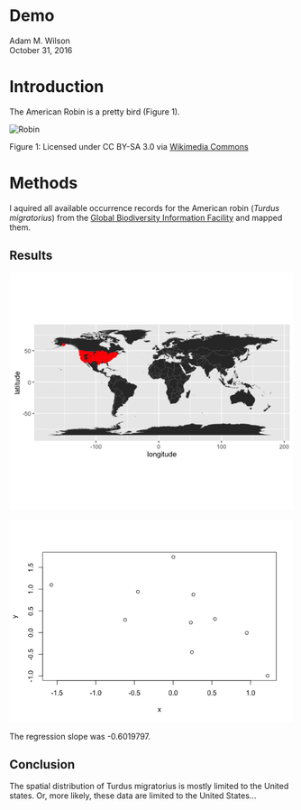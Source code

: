 # Demo
Adam M. Wilson  
October 31, 2016  




# Introduction

The American Robin is a pretty bird (Figure 1).  

![Robin](https://upload.wikimedia.org/wikipedia/commons/b/b8/Turdus-migratorius-002.jpg)

Figure 1: Licensed under CC BY-SA 3.0 via [Wikimedia Commons](https://commons.wikimedia.org/wiki/File:Turdus-migratorius-002.jpg#/media/File:Turdus-migratorius-002.jpg)

# Methods

I aquired all available occurrence records for the American robin (_Turdus migratorius_) from the [Global Biodiversity Information Facility](gbif.org) and mapped them.



## Results

![](Demo_files/figure-html/unnamed-chunk-3-1.png)<!-- -->

![](Demo_files/figure-html/unnamed-chunk-4-1.png)<!-- -->

The regression slope was -0.6019797.

## Conclusion

The spatial distribution of Turdus migratorius is mostly limited to the United states.  Or, more likely, these data are limited to the United States...


